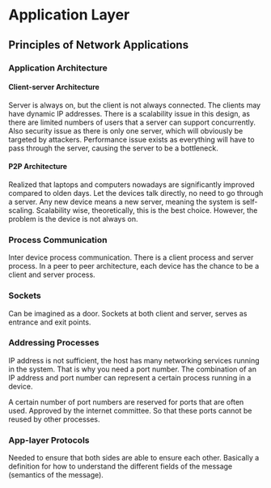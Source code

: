 # Application Layer

## Principles of Network Applications

### Application Architecture

#### Client-server Architecture
Server is always on, but the client is not always connected. The clients may have dynamic IP addresses. There is a scalability issue in this design, as there are limited numbers of users that a server can support concurrently. Also security issue as there is only one server, which will obviously be targeted by attackers. Performance issue exists as everything will have to pass through the server, causing the server to be a bottleneck.

#### P2P Architecture
Realized that laptops and computers nowadays are significantly improved compared to olden days. Let the devices talk directly, no need to go through a server. Any new device means a new server, meaning the system is self-scaling. Scalability wise, theoretically, this is the best choice. However, the problem is the device is not always on.

### Process Communication
Inter device process communication. There is a client process and server process. In a peer to peer architecture, each device has the chance to be a client and server process.

### Sockets
Can be imagined as a door. Sockets at both client and server, serves as entrance and exit points.

### Addressing Processes
IP address is not sufficient, the host has many networking services running in the system. That is why you need a port number. The combination of an IP address and port number can represent a certain process running in a device.

A certain number of port numbers are reserved for ports that are often used. Approved by the internet committee. So that these ports cannot be reused by other processes.

### App-layer Protocols
Needed to ensure that both sides are able to ensure each other. Basically a definition for how to understand the different fields of the message (semantics of the message).

